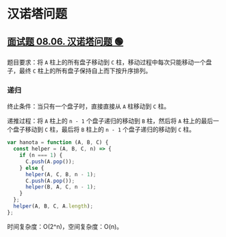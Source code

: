 # 汉诺塔问题

## [面试题 08.06. 汉诺塔问题 🟢](https://leetcode.cn/problems/hanota-lcci/description/)

题目要求：将 `A` 柱上的所有盘子移动到 `C` 柱，移动过程中每次只能移动一个盘子，最终 `C` 柱上的所有盘子保持自上而下按升序排列。

### 递归

终止条件：当只有一个盘子时，直接直接从 `A` 柱移动到 `C` 柱。

递推过程：将 `A` 柱上的 `n - 1` 个盘子递归的移动到 `B` 柱，然后将 `A` 柱上的最后一个盘子移动到 `C` 柱，最后将 `B` 柱上的 `n - 1` 个盘子递归的移动到 `C` 柱。

``` js
var hanota = function (A, B, C) {
  const helper = (A, B, C, n) => {
    if (n === 1) {
      C.push(A.pop());
    } else {
      helper(A, C, B, n - 1);
      C.push(A.pop());
      helper(B, A, C, n - 1);
    }
  };
  helper(A, B, C, A.length);
};
```

时间复杂度：O(2^n)，空间复杂度：O(n)。